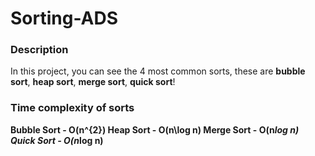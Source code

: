 # Sorting-ADS

### Description

In this project, you can see the 4 most common sorts, these are <b>bubble sort</b>, <b>heap sort</b>, <b>merge sort</b>, <b>quick sort</b>!

### Time complexity of sorts

<b>Bubble Sort - O(n^{2}) </b>
<b> Heap Sort - O(n\log n) </b>
<b> Merge Sort - O(n*log n) </b>
<b> Quick Sort - O(n*log n) </b>
